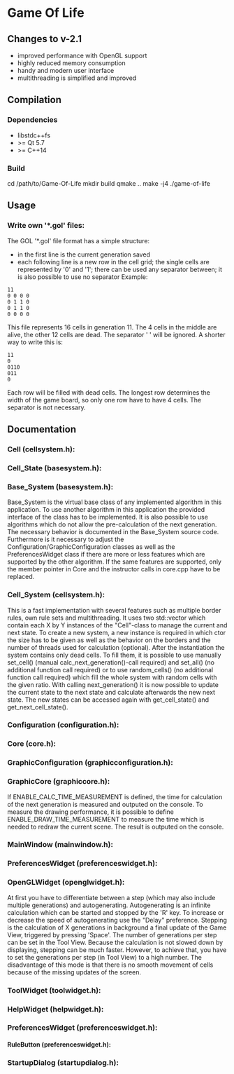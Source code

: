 # Game Of Life

## Changes to v-2.1
- improved performance with OpenGL support
- highly reduced memory consumption
- handy and modern user interface
- multithreading is simplified and improved


## Compilation
### Dependencies
- libstdc++fs
- \>= Qt 5.7
- \>= C++14
### Build
cd /path/to/Game-Of-Life
mkdir build
qmake ..
make -j4
./game-of-life


## Usage
### Write own '*.gol' files:
The GOL '*.gol' file format has a simple structure:
- in the first line is the current generation saved
- each following line is a new row in the cell grid; the single cells are represented by '0' and '1'; there can be used any separator between; it is also possible to use no separator
Example:
```
11
0 0 0 0
0 1 1 0
0 1 1 0
0 0 0 0
```
This file represents 16 cells in generation 11. The 4 cells in the middle are alive, the other 12 cells are dead. The separator ' ' will be ignored.
A shorter way to write this is:
```
11
0
0110
011
0
```
Each row will be filled with dead cells. The longest row determines the width of the game board, so only one row have to have 4 cells. The separator is not necessary.


## Documentation
### Cell (cellsystem.h):

### Cell_State (basesystem.h):

### Base_System (basesystem.h):
Base_System is the virtual base class of any implemented algorithm in this application.
To use another algorithm in this application the provided interface of the class has to be implemented.
It is also possible to use algorithms which do not allow the pre-calculation of the next generation. The necessary behavior is documented in the Base_System source code.
Furthermore is it necessary to adjust the Configuration/GraphicConfiguration classes as well as the PreferencesWidget class if there are more or less features which are supported by the other algorithm.
If the same features are supported, only the member pointer in Core and the instructor calls in core.cpp have to be replaced.

### Cell_System (cellsystem.h):
This is a fast implementation with several features such as multiple border rules, own rule sets and multithreading.
It uses two std::vector which contain each X by Y instances of the "Cell"-class to manage the current and next state.
To create a new system, a new instance is required in which ctor the size has to be given as well as the behavior on the borders and the number of threads used for calculation (optional).
After the instantiation the system contains only dead cells. To fill them, it is possible to use manually set_cell() (manual calc_next_generation()-call required) and
set_all() (no additional function call required) or to use random_cells() (no additional function call required) which fill the whole system with random cells with the given ratio.
With calling next_generation() it is now possible to update the current state to the next state and calculate afterwards the new next state.
The new states can be accessed again with get_cell_state() and get_next_cell_state().

### Configuration (configuration.h):

### Core (core.h):

### GraphicConfiguration (graphicconfiguration.h):

### GraphicCore (graphiccore.h):
If ENABLE_CALC_TIME_MEASUREMENT is defined, the time for calculation of the next generation is measured and outputed on the console.
To measure the drawing performance, it is possible to define ENABLE_DRAW_TIME_MEASUREMENT to measure the time which is needed to redraw the current scene. The result is outputed on the console.

### MainWindow (mainwindow.h):

### PreferencesWidget (preferenceswidget.h):

### OpenGLWidget (openglwidget.h):
At first you have to differentiate between a step (which may also include multiple generations) and autogenerating.
Autogenerating is an infinite calculation which can be started and stopped by the 'R' key. To increase or decrease the speed of autogenerating use the "Delay" preference.
Stepping is the calculation of X generations in background a final update of the Game View, triggered by pressing 'Space'. The number of generations per step can be set in the Tool View.
Because the calculation is not slowed down by displaying, stepping can be much faster. However, to achieve that, you have to set the generations per step (in Tool View) to a high number.
The disadvantage of this mode is that there is no smooth movement of cells because of the missing updates of the screen.

### ToolWidget (toolwidget.h):

### HelpWidget (helpwidget.h):

### PreferencesWidget (preferenceswidget.h):

#### RuleButton (preferenceswidget.h):

### StartupDialog (startupdialog.h):
